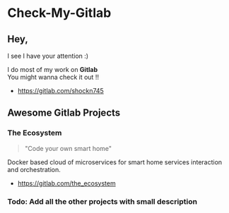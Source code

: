 # Check-My-Gitlab

## Hey,

I see I have your attention :)

I do most of my work on **Gitlab**\
You might wanna check it out !!

* https://gitlab.com/shockn745



## Awesome Gitlab Projects

### The Ecosystem

> "Code your own smart home"

Docker based cloud of microservices for smart home services interaction and orchestration.
- https://gitlab.com/the_ecosystem

### Todo: Add all the other projects with small description
